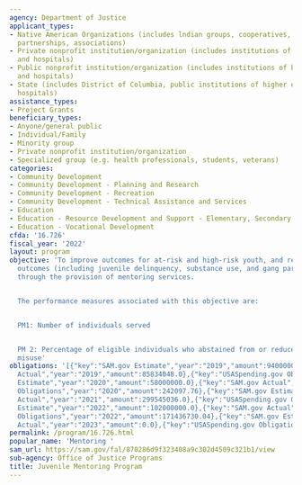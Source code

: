 ```yaml
---
agency: Department of Justice
applicant_types:
- Native American Organizations (includes lndian groups, cooperatives, corporations,
  partnerships, associations)
- Private nonprofit institution/organization (includes institutions of higher education
  and hospitals)
- Public nonprofit institution/organization (includes institutions of higher education
  and hospitals)
- State (includes District of Columbia, public institutions of higher education and
  hospitals)
assistance_types:
- Project Grants
beneficiary_types:
- Anyone/general public
- Individual/Family
- Minority group
- Private nonprofit institution/organization
- Specialized group (e.g. health professionals, students, veterans)
categories:
- Community Development
- Community Development - Planning and Research
- Community Development - Recreation
- Community Development - Technical Assistance and Services
- Education
- Education - Resource Development and Support - Elementary, Secondary Education
- Education - Vocational Development
cfda: '16.726'
fiscal_year: '2022'
layout: program
objective: 'To improve outcomes for at-risk and high-risk youth, and reduce negative
  outcomes (including juvenile delinquency, substance use, and gang participation)
  through the provision of mentoring services.


  The performance measures associated with this objective are:


  PM1: Number of individuals served


  PM 2: Percentage of eligible individuals who abstained from or reduced substance
  misuse'
obligations: '[{"key":"SAM.gov Estimate","year":"2019","amount":9400000.0},{"key":"SAM.gov
  Actual","year":"2019","amount":85834048.0},{"key":"USASpending.gov Obligations","year":"2019","amount":82068443.07},{"key":"SAM.gov
  Estimate","year":"2020","amount":58000000.0},{"key":"SAM.gov Actual","year":"2020","amount":85845841.0},{"key":"USASpending.gov
  Obligations","year":"2020","amount":242097.76},{"key":"SAM.gov Estimate","year":"2021","amount":11650000.0},{"key":"SAM.gov
  Actual","year":"2021","amount":299545036.0},{"key":"USASpending.gov Obligations","year":"2021","amount":79994439.56},{"key":"SAM.gov
  Estimate","year":"2022","amount":102000000.0},{"key":"SAM.gov Actual","year":"2022","amount":176725390.0},{"key":"USASpending.gov
  Obligations","year":"2022","amount":171436730.04},{"key":"SAM.gov Estimate","year":"2023","amount":107000000.0},{"key":"SAM.gov
  Actual","year":"2023","amount":0.0},{"key":"USASpending.gov Obligations","year":"2023","amount":2499999.58}]'
permalink: /program/16.726.html
popular_name: 'Mentoring '
sam_url: https://sam.gov/fal/870286d9f323408a9c302d4509c321b1/view
sub-agency: Office of Justice Programs
title: Juvenile Mentoring Program
---
```

